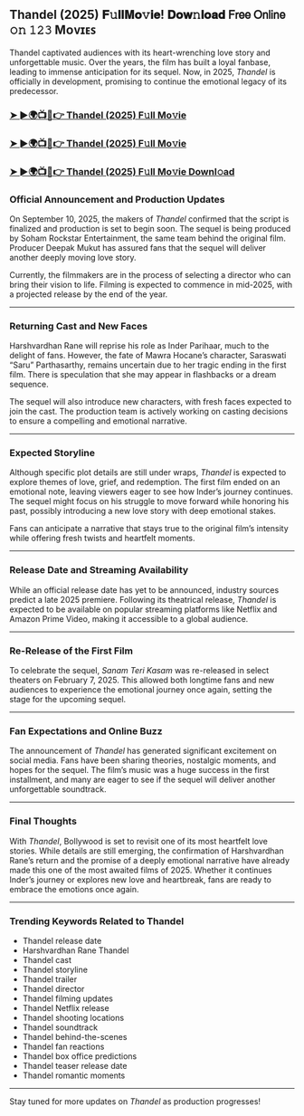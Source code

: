##  Thandel (2025) 𝐅𝚞𝐥𝐥𝐌𝐨𝚟𝐢𝐞! 𝐃𝐨𝐰𝚗𝐥𝐨𝐚𝐝 𝖥𝗋𝖾𝖾 𝖮𝗇𝗅𝗂𝗇𝖾 𝚘𝚗 𝟷𝟸𝟹 Mᴏᴠɪᴇꜱ

 Thandel captivated audiences with its heart-wrenching love story and unforgettable music. Over the years, the film has built a loyal fanbase, leading to immense anticipation for its sequel. Now, in 2025, *Thandel* is officially in development, promising to continue the emotional legacy of its predecessor.

### [➤ ►🌍📺📱👉   Thandel (2025) F𝚞ll Mo𝚟ie](https://t.co/XndIZTDN65)

### [➤ ►🌍📺📱👉   Thandel (2025) F𝚞ll Mo𝚟ie](https://t.co/XndIZTDN65)

### [➤ ►🌍📺📱👉   Thandel (2025) F𝚞ll Mo𝚟ie Downl𝚘ad](https://t.co/XndIZTDN65)

### **Official Announcement and Production Updates**

On September 10, 2025, the makers of *Thandel* confirmed that the script is finalized and production is set to begin soon. The sequel is being produced by Soham Rockstar Entertainment, the same team behind the original film. Producer Deepak Mukut has assured fans that the sequel will deliver another deeply moving love story.

Currently, the filmmakers are in the process of selecting a director who can bring their vision to life. Filming is expected to commence in mid-2025, with a projected release by the end of the year.

---

### **Returning Cast and New Faces**

Harshvardhan Rane will reprise his role as Inder Parihaar, much to the delight of fans. However, the fate of Mawra Hocane’s character, Saraswati “Saru” Parthasarthy, remains uncertain due to her tragic ending in the first film. There is speculation that she may appear in flashbacks or a dream sequence.

The sequel will also introduce new characters, with fresh faces expected to join the cast. The production team is actively working on casting decisions to ensure a compelling and emotional narrative.

---

### **Expected Storyline**

Although specific plot details are still under wraps, *Thandel* is expected to explore themes of love, grief, and redemption. The first film ended on an emotional note, leaving viewers eager to see how Inder’s journey continues. The sequel might focus on his struggle to move forward while honoring his past, possibly introducing a new love story with deep emotional stakes.

Fans can anticipate a narrative that stays true to the original film’s intensity while offering fresh twists and heartfelt moments.

---

### **Release Date and Streaming Availability**

While an official release date has yet to be announced, industry sources predict a late 2025 premiere. Following its theatrical release, *Thandel* is expected to be available on popular streaming platforms like Netflix and Amazon Prime Video, making it accessible to a global audience.

---

### **Re-Release of the First Film**

To celebrate the sequel, *Sanam Teri Kasam* was re-released in select theaters on February 7, 2025. This allowed both longtime fans and new audiences to experience the emotional journey once again, setting the stage for the upcoming sequel.

---

### **Fan Expectations and Online Buzz**

The announcement of *Thandel* has generated significant excitement on social media. Fans have been sharing theories, nostalgic moments, and hopes for the sequel. The film’s music was a huge success in the first installment, and many are eager to see if the sequel will deliver another unforgettable soundtrack.

---

### **Final Thoughts**

With *Thandel*, Bollywood is set to revisit one of its most heartfelt love stories. While details are still emerging, the confirmation of Harshvardhan Rane’s return and the promise of a deeply emotional narrative have already made this one of the most awaited films of 2025. Whether it continues Inder’s journey or explores new love and heartbreak, fans are ready to embrace the emotions once again.

---

### **Trending Keywords Related to Thandel**

- Thandel release date  
- Harshvardhan Rane Thandel  
- Thandel cast  
- Thandel storyline  
- Thandel trailer  
- Thandel director  
- Thandel filming updates  
- Thandel Netflix release  
- Thandel shooting locations  
- Thandel soundtrack  
- Thandel behind-the-scenes  
- Thandel fan reactions  
- Thandel box office predictions  
- Thandel teaser release date  
- Thandel romantic moments  

---

Stay tuned for more updates on *Thandel* as production progresses!
